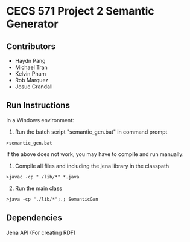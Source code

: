 # CECS 571 Project 2 Semantic Generator

## Contributors
- Haydn Pang
- Michael Tran
- Kelvin Pham
- Rob Marquez
- Josue Crandall

## Run Instructions
In a Windows environment:

1. Run the batch script "semantic_gen.bat" in command prompt

```>semantic_gen.bat```

If the above does not work, you may have to compile and run manually:

1. Compile all files and including the jena library in the classpath

```>javac -cp "./lib/*" *.java```

2. Run the main class

```>java -cp "./lib/*";.; SemanticGen```

## Dependencies
Jena API (For creating RDF)
